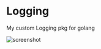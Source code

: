 # Logging
My custom Logging pkg for golang

![screenshot](https://user-images.githubusercontent.com/14065415/99094004-96702500-2616-11eb-8675-7135a7e789db.png)
